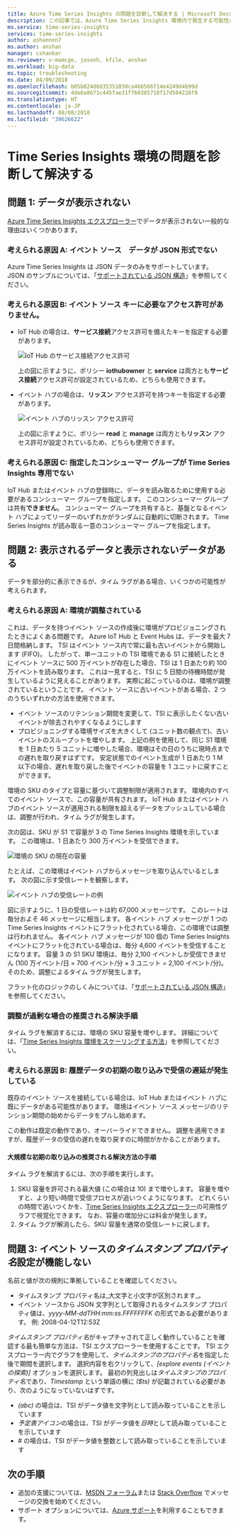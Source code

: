 ```yaml
---
title: Azure Time Series Insights の問題を診断して解決する | Microsoft Docs
description: この記事では、Azure Time Series Insights 環境内で発生する可能性がある一般的な問題を診断、トラブルシューティング、および解決する方法について説明します。
ms.service: time-series-insights
services: time-series-insights
author: ashannon7
ms.author: anshan
manager: cshankar
ms.reviewer: v-mamcge, jasonh, kfile, anshan
ms.workload: big-data
ms.topic: troubleshooting
ms.date: 04/09/2018
ms.openlocfilehash: b05b824d8d35351030ca466566f14e4249d4b99d
ms.sourcegitcommit: 4de6a8671c445fae31f760385710f17d504228f8
ms.translationtype: HT
ms.contentlocale: ja-JP
ms.lasthandoff: 08/08/2018
ms.locfileid: "39626622"
---
```

# <a name="diagnose-and-solve-problems-in-your-time-series-insights-environment"></a>Time Series Insights 環境の問題を診断して解決する

## <a name="problem-1-no-data-is-shown"></a>問題 1: データが表示されない
[Azure Time Series Insights エクスプローラー](https://insights.timeseries.azure.com)でデータが表示されない一般的な理由はいくつかあります。

### <a name="possible-cause-a-event-source-data-is-not-in-json-format"></a>考えられる原因 A: イベント ソース　データが JSON 形式でない
Azure Time Series Insights は JSON データのみをサポートしています。 JSON のサンプルについては、「[サポートされている JSON 構造](time-series-insights-send-events.md#supported-json-shapes)」を参照してください。

### <a name="possible-cause-b-event-source-key-is-missing-a-required-permission"></a>考えられる原因 B: イベント ソース キーに必要なアクセス許可がありません。
* IoT Hub の場合は、**サービス接続**アクセス許可を備えたキーを指定する必要があります。

   ![IoT Hub のサービス接続アクセス許可](media/diagnose-and-solve-problems/iothub-serviceconnect-permissions.png)

   上の図に示すように、ポリシー **iothubowner** と **service** は両方とも**サービス接続**アクセス許可が設定されているため、どちらも使用できます。
   
* イベント ハブの場合は、**リッスン** アクセス許可を持つキーを指定する必要があります。

   ![イベント ハブのリッスン アクセス許可](media/diagnose-and-solve-problems/eventhub-listen-permissions.png)

   上の図に示すように、ポリシー **read** と **manage** は両方とも**リッスン** アクセス許可が設定されているため、どちらも使用できます。

### <a name="possible-cause-c-the-consumer-group-provided-is-not-exclusive-to-time-series-insights"></a>考えられる原因 C: 指定したコンシューマー グループが Time Series Insights 専用でない
IoT Hub またはイベント ハブの登録時に、データを読み取るために使用する必要があるコンシューマー グループを指定します。 このコンシューマー グループは共有**できません**。 コンシューマー グループを共有すると、基盤となるイベント ハブによってリーダーのいずれかがランダムに自動的に切断されます。 Time Series Insights が読み取る一意のコンシューマー グループを指定します。

## <a name="problem-2-some-data-is-shown-but-some-is-missing"></a>問題 2: 表示されるデータと表示されないデータがある
データを部分的に表示できるが、タイム ラグがある場合、いくつかの可能性が考えられます。

### <a name="possible-cause-a-your-environment-is-getting-throttled"></a>考えられる原因 A: 環境が調整されている
これは、データを持つイベント ソースの作成後に環境がプロビジョニングされたときによくある問題です。  Azure IoT Hub と Event Hubs は、データを最大 7 日間格納します。  TSI はイベント ソース内で常に最も古いイベントから開始します (FIFO)。  したがって、単一ユニットの TSI 環境である S1 に接続したときにイベント ソースに 500 万イベントが存在した場合、TSI は 1 日あたり約 100 万イベントを読み取ります。  これは一見すると、TSI に 5 日間の待機時間が発生しているように見えることがあります。  実際に起こっているのは、環境が調整されているということです。  イベント ソースに古いイベントがある場合、2 つのうちいずれかの方法を使用できます。

- イベント ソースのリテンション期間を変更して、TSI に表示したくない古いイベントが除去されやすくなるようにします
- プロビジョニングする環境サイズを大きくして (ユニット数の観点で)、古いイベントのスループットを増やします。  上記の例を使用して、同じ S1 環境を 1 日あたり 5 ユニットに増やした場合、環境はその日のうちに現時点までの遅れを取り戻すはずです。  安定状態でのイベント生成が 1 日あたり 1 M 以下の場合、遅れを取り戻した後でイベントの容量を 1 ユニットに戻すことができます。  

環境の SKU のタイプと容量に基づいて調整制限が適用されます。 環境内のすべてのイベント ソースで、この容量が共有されます。 IoT Hub またはイベント ハブのイベント ソースが適用される制限を超えるデータをプッシュしている場合は、調整が行われ、タイム ラグが発生します。

次の図は、SKU が S1 で容量が 3 の Time Series Insights 環境を示しています。 この環境は、1 日あたり 300 万イベントを受信できます。

![環境の SKU の現在の容量](media/diagnose-and-solve-problems/environment-sku-current-capacity.png)

たとえば、この環境はイベント ハブからメッセージを取り込んでいるとします。 次の図に示す受信レートを観察します。

![イベント ハブの受信レートの例](media/diagnose-and-solve-problems/eventhub-ingress-rate.png)

図に示すように、1 日の受信レートは約 67,000 メッセージです。 このレートは毎分およそ 46 メッセージに相当します。 各イベント ハブ メッセージが 1 つの Time Series Insights イベントにフラット化されている場合、この環境では調整は行われません。 各イベント ハブ メッセージが 100 個の Time Series Insights イベントにフラット化されている場合は、毎分 4,600 イベントを受信することになります。 容量 3 の S1 SKU 環境は、毎分 2,100 イベントしか受信できません (100 万イベント/日 = 700 イベント/分 × 3 ユニット = 2,100 イベント/分)。 そのため、調整によるタイム ラグが発生します。 

フラット化のロジックのしくみについては、「[サポートされている JSON 構造](time-series-insights-send-events.md#supported-json-shapes)」を参照してください。

### <a name="recommended-resolution-steps-for-excessive-throttling"></a>調整が過剰な場合の推奨される解決手順
タイム ラグを解消するには、環境の SKU 容量を増やします。 詳細については、「[Time Series Insights 環境をスケーリングする方法](time-series-insights-how-to-scale-your-environment.md)」を参照してください。

### <a name="possible-cause-b-initial-ingestion-of-historical-data-is-causing-slow-ingress"></a>考えられる原因 B: 履歴データの初期の取り込みで受信の遅延が発生している
既存のイベント ソースを接続している場合は、IoT Hub またはイベント ハブに既にデータがある可能性があります。 環境はイベント ソース メッセージのリテンション期間の始めからデータをプルし始めます。

この動作は既定の動作であり、オーバーライドできません。 調整を適用できますが、履歴データの受信の遅れを取り戻すのに時間がかかることがあります。

#### <a name="recommended-resolution-steps-of-large-initial-ingestion"></a>大規模な初期の取り込みの推奨される解決方法の手順
タイム ラグを解消するには、次の手順を実行します。
1. SKU 容量を許可される最大値 (この場合は 10) まで増やします。 容量を増やすと、より短い時間で受信プロセスが追いつくようになります。 どれくらいの時間で追いつくかを、[Time Series Insights エクスプローラー](https://insights.timeseries.azure.com)の可用性グラフで視覚化できます。 なお、容量の増加分には料金が発生します。
2. タイム ラグが解消したら、SKU 容量を通常の受信レートに戻します。

## <a name="problem-3-my-event-sources-timestamp-property-name-setting-doesnt-work"></a>問題 3: イベント ソースの*タイムスタンプ プロパティ名*設定が機能しない
名前と値が次の規則に準拠していることを確認してください。
* タイムスタンプ プロパティ名は_大文字と小文字が区別されます_。
* イベント ソースから JSON 文字列として取得されるタイムスタンプ プロパティ値は、_yyyy-MM-ddTHH:mm:ss.FFFFFFFK_ の形式である必要があります。 例: 2008-04-12T12:53Z

*タイムスタンプ プロパティ名*がキャプチャされて正しく動作していることを確認する最も簡単な方法は、TSI エクスプローラーを使用することです。  TSI エクスプローラー内でグラフを使用して、*タイムスタンプのプロパティ名*を指定した後で期間を選択します。  選択内容を右クリックして、*[explore events (イベントの探索)]* オプションを選択します。  最初の列見出しは*タイムスタンプのプロパティ名*であり、*Timestamp* という単語の横に *($ts)* が記載されている必要があり、次のようになっていないはずです。
- *(abc)* の場合は、TSI がデータ値を文字列として読み取っていることを示しています
- *予定表アイコン*の場合は、TSI がデータ値を*日時*として読み取っていることを示しています
- *#* の場合は、TSI がデータ値を整数として読み取っていることを示しています


## <a name="next-steps"></a>次の手順
- 追加の支援については、[MSDN フォーラム](https://social.msdn.microsoft.com/Forums/home?forum=AzureTimeSeriesInsights)または [Stack Overflow](https://stackoverflow.com/questions/tagged/azure-timeseries-insights) でメッセージの交換を始めてください。 
- サポート オプションについては、[Azure サポート](https://azure.microsoft.com/support/options/)を利用することもできます。
